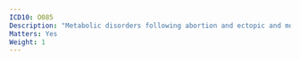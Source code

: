 ```yaml
---
ICD10: O085
Description: "Metabolic disorders following abortion and ectopic and molar pregnancy"
Matters: Yes
Weight: 1
---
```


